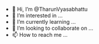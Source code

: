 - 👋 Hi, I’m @TharunVyasabhattu
- 👀 I’m interested in ...
- 🌱 I’m currently learning ...
- 💞️ I’m looking to collaborate on ...
- 📫 How to reach me ...

<!---
TharunVyasabhattu/TharunVyasabhattu is a ✨ special ✨ repository because its `README.md` (this file) appears on your GitHub profile.
You can click the Preview link to take a look at your changes.
--->
